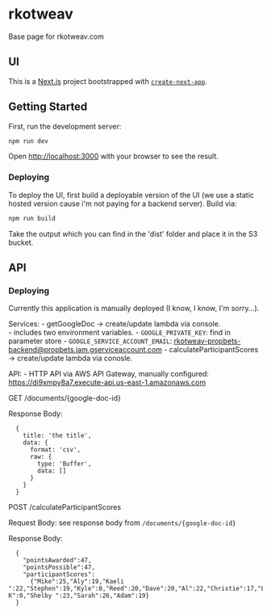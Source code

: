 # rkotweav
Base page for rkotweav.com

## UI

This is a [Next.js](https://nextjs.org/) project bootstrapped with [`create-next-app`](https://github.com/vercel/next.js/tree/canary/packages/create-next-app).

## Getting Started

First, run the development server:

```bash
npm run dev
```

Open [http://localhost:3000](http://localhost:3000) with your browser to see the result.

### Deploying

To deploy the UI, first build a deployable version of the UI (we use a static hosted version cause i'm not paying for a backend server).  Build via:

```bash
npm run build
```

Take the output which you can find in the 'dist' folder and place it in the S3 bucket.

## API

### Deploying

Currently this application is manually deployed (I know, I know, I'm sorry...).

Services:
    - getGoogleDoc -> create/update lambda via console.  
      - includes two environment variables.
        -  `GOOGLE_PRIVATE_KEY`: find in parameter store
        -  `GOOGLE_SERVICE_ACCOUNT_EMAIL`: rkotweav-propbets-backend@propbets.iam.gserviceaccount.com
    - calculateParticipantScores -> create/update lambda via conosle.

API:
    - HTTP API via AWS API Gateway, manually configured: https://di9xmpy8a7.execute-api.us-east-1.amazonaws.com
  
  GET /documents/{google-doc-id}

  Response Body:
  
      { 
        title: 'the title',
        data: {
          format: 'csv',
          raw: {
            type: 'Buffer',
            data: []
          }
        }
      }

  POST /calculateParticipantScores

  Request Body: see response body from `/documents/{google-doc-id}`
  
  Response Body:

      {
        "pointsAwarded":47,
        "pointsPossible":47,
        "participantScores":
          {"Mike":25,"Aly":19,"Kaeli ":22,"Stephen":19,"Kyle":0,"Reed":20,"Dave":20,"Al":22,"Christie":17,"Lauren":0,"Sarah K":0,"Shelby ":23,"Sarah":26,"Adam":19}
      }